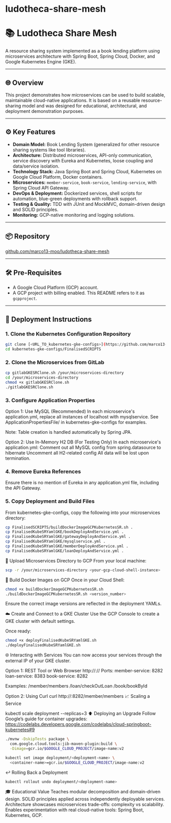 # ludotheca-share-mesh

# 📚 Ludotheca Share Mesh

A resource sharing system implemented as a book lending platform using microservices architecture with Spring Boot, Spring Cloud, Docker, and Google Kubernetes Engine (GKE).

---

## 🌐 Overview

This project demonstrates how microservices can be used to build scalable, maintainable cloud-native applications. It is based on a reusable resource-sharing model and was designed for educational, architectural, and deployment demonstration purposes.

---

## ⚙️ Key Features

- **Domain Model:** Book Lending System (generalized for other resource sharing systems like tool libraries).
- **Architecture:** Distributed microservices, API-only communication, service discovery with Eureka and Kubernetes, loose coupling and data/service isolation.
- **Technology Stack:** Java Spring Boot and Spring Cloud, Kubernetes on Google Cloud Platform, Docker containers.
- **Microservices:** `member-service`, `book-service`, `lending-service`, with Spring Cloud API Gateway.
- **DevOps & Deployment:** Dockerized services, shell scripts for automation, blue-green deployments with rollback support.
- **Testing & Quality:** TDD with JUnit and MockMVC, domain-driven design and SOLID principles.
- **Monitoring:** GCP-native monitoring and logging solutions.

---

## 📦 Repository

[github.com/marco13-moo/ludotheca-share-mesh](https://github.com/marco13-moo/ludotheca-share-mesh)

---

## 🛠️ Pre-Requisites

- A Google Cloud Platform (GCP) account.
- A GCP project with billing enabled. This README refers to it as `gcpproject`.

---

## 🚀 Deployment Instructions

### 1. Clone the Kubernetes Configuration Repository

```bash
git clone [<URL_TO_kubernetes-gke-configs>](https://github.com/marco13-moo/ludotheca-share-mesh)
cd kubernetes-gke-configs/FinalisedSCRIPTS
```
### 2. Clone the Microservices from GitLab

```bash
cp gitlabGKESRClone.sh /your/microservices-directory
cd /your/microservices-directory
chmod +x gitlabGKESRClone.sh
./gitlabGKESRClone.sh
```
### 3. Configure Application Properties
Option 1: Use MySQL (Recommended)
In each microservice's application.yml, replace all instances of localhost with mysqlservice. 
See ApplicationPropertiesFile/ in kubernetes-gke-configs for examples.

Note: Table creation is handled automatically by Spring JPA.

Option 2: Use In-Memory H2 DB (For Testing Only)
In each microservice's application.yml:
Comment out all MySQL config from spring.datasource to hibernate
Uncomment all H2-related config
All data will be lost upon termination.

### 4. Remove Eureka References
Ensure there is no mention of Eureka in any application.yml file, including the API Gateway.

### 5. Copy Deployment and Build Files
From kubernetes-gke-configs, copy the following into your microservices directory:
```bash
cp FinalisedSCRIPTS/buildDockerImageGCPKubernetesSR.sh .
cp FinalisedKubeSRYamlGKE/bookDeployAndService.yml .
cp FinalisedKubeSRYamlGKE/gatewayDeployAndService.yml .
cp FinalisedKubeSRYamlGKE/mysqlservice.yml .
cp FinalisedKubeSRYamlGKE/memberDeployAndService.yml .
cp FinalisedKubeSRYamlGKE/loanDeployAndService.yml .
```
🧳 Upload Microservices Directory to GCP
From your local machine:
```bash
scp -r /your/microservices-directory <your-gcp-cloud-shell-instance>
```
🐳 Build Docker Images on GCP
Once in your Cloud Shell:
```bash
chmod +x buildDockerImageGCPKubernetesSR.sh
./buildDockerImageGCPKubernetesSR.sh <version_number>
```
Ensure the correct image versions are reflected in the deployment YAMLs.

☁️ Create and Connect to a GKE Cluster
Use the GCP Console to create a GKE cluster with default settings.

Once ready:
```bash
chmod +x deployFinalisedKubeSRYamlGKE.sh
./deployFinalisedKubeSRYamlGKE.sh
```
🌐 Interacting with Services
You can now access your services through the external IP of your GKE cluster.

Option 1: REST Tool or Web Browser
http://<external-ip>:<port>/<service>/<serviceAction>
Ports:
member-service: 8282
loan-service: 8383
book-service: 8282

Examples:
/member/members
/loan/checkOutLoan
/book/bookById

Option 2: Using Curl
curl http://<external-ip>:8282/member/members
📈 Scaling a Service

kubectl scale deployment <deployment-name> --replicas=3
⬆️ Deploying an Upgrade
Follow Google’s guide for container upgrades:
https://codelabs.developers.google.com/codelabs/cloud-springboot-kubernetes#9

```bash
./mvnw -DskipTests package \
  com.google.cloud.tools:jib-maven-plugin:build \
  -Dimage=gcr.io/$GOOGLE_CLOUD_PROJECT/image-name:v2

kubectl set image deployment/<deployment-name> \
  <container-name>=gcr.io/$GOOGLE_CLOUD_PROJECT/image-name:v2
```
↩️ Rolling Back a Deployment
```bash
kubectl rollout undo deployment/<deployment-name>
```

🎓 Educational Value
Teaches modular decomposition and domain-driven design.
SOLID principles applied across independently deployable services.
Architecture showcases microservices trade-offs: complexity vs scalability.
Enables experimentation with real cloud-native tools: Spring Boot, Kubernetes, GCP.


